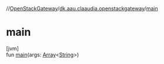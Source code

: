 //[OpenStackGateway](../../index.md)/[dk.aau.claaudia.openstackgateway](index.md)/[main](main.md)

# main

[jvm]\
fun [main](main.md)(args: [Array](https://kotlinlang.org/api/latest/jvm/stdlib/kotlin/-array/index.html)&lt;[String](https://kotlinlang.org/api/latest/jvm/stdlib/kotlin/-string/index.html)&gt;)
